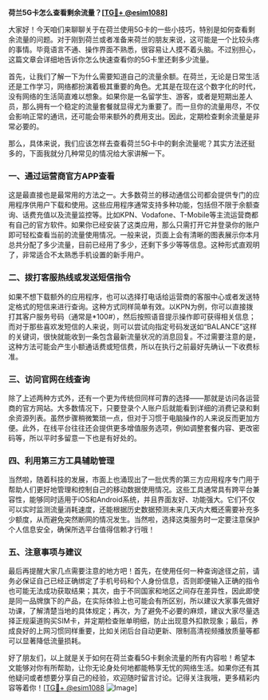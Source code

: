 **荷兰5G卡怎么查看剩余流量？[[TG💪+ @esim1088](https://t.me/s/esim1088)]**

大家好！今天咱们来聊聊关于在荷兰使用5G卡的一些小技巧，特别是如何查看剩余流量的问题。对于刚到荷兰或者准备来荷兰的朋友来说，这可能是一个比较头疼的事情。毕竟语言不通、操作界面不熟悉，很容易让人摸不着头脑。不过别担心，这篇文章会详细地告诉你怎么快速查看你的5G卡里还剩多少流量。

首先，让我们了解一下为什么需要知道自己的流量余额。在荷兰，无论是日常生活还是工作学习，网络都扮演着极其重要的角色。尤其是在现在这个数字化的时代，没有网络的生活简直难以想象。如果你是一名留学生、游客，或者是短期出差人员，那么拥有一个稳定的流量套餐就显得尤为重要了。而一旦你的流量用尽，不仅会影响正常的通讯，还可能会带来额外的费用支出。因此，定期检查剩余流量是非常必要的。

那么，具体来说，我们应该怎样去查看荷兰5G卡中的剩余流量呢？其实方法还挺多的，下面我就分几种常见的情况给大家讲解一下。

### 一、通过运营商官方APP查看

这是最直接也是最常用的方法之一。大多数荷兰的移动通信公司都会提供专门的应用程序供用户下载和使用。这些应用程序通常支持多种功能，包括但不限于余额查询、话费充值以及流量监控等。比如KPN、Vodafone、T-Mobile等主流运营商都有自己的官方软件。如果你已经安装了这类应用，那么只需打开它并登录你的账户即可轻松查看当前的流量使用情况。一般来说，页面上会有清晰的图表展示你本月总共分配了多少流量，目前已经用了多少，还剩下多少等等信息。这种形式直观明了，非常适合不太熟悉手机设置的新手用户。

### 二、拨打客服热线或发送短信指令

如果不想下载额外的应用程序，也可以选择打电话给运营商的客服中心或者发送特定格式的短信来进行查询。这种方式同样简单有效。以KPN为例，你可以直接拨打其客户服务号码（通常是*100#），然后按照语音提示操作即可获得相关信息；而对于那些喜欢发短信的人来说，则可以尝试向指定号码发送如“BALANCE”这样的关键词，很快就能收到一条包含最新流量状况的消息回复。不过需要注意的是，这种方法可能会产生小额通话费或短信费，所以在执行之前最好先确认一下收费标准。

### 三、访问官网在线查询

除了上述两种方式外，还有一个更为传统但同样可靠的选择——那就是访问各运营商的官方网站。大多数情况下，只要登录个人账户后就能看到详细的消费记录和剩余资源列表。虽然步骤稍微繁琐一点，但对于习惯于电脑操作的人来说反而更加方便。此外，在线平台往往还会提供更多增值服务选项，例如调整套餐内容、更改密码等，所以平时多留意一下也是有好处的。

### 四、利用第三方工具辅助管理

当然啦，随着科技的发展，市面上也涌现出了一批优秀的第三方应用程序专门用于帮助人们更好地管理和控制自己的移动数据使用情况。这些工具通常具有跨平台兼容性，能够同时适用于iOS和Android系统，并且界面友好、功能强大。它们不仅可以实时监测流量消耗速度，还能根据历史数据预测未来几天内大概还需要补充多少额度，从而避免突然断网的情况发生。当然啦，选择这类服务时一定要注意保护个人信息安全，确保所选平台值得信赖才行哦！

### 五、注意事项与建议

最后再提醒大家几点需要注意的地方吧！首先，在使用任何一种查询途径之前，请务必保证自己已经正确绑定了手机号码和个人身份信息，否则即便输入正确的指令也可能无法成功获取结果；其次，由于不同国家和地区之间存在差异性，因此即使是同一品牌旗下的产品，在实际体验上也可能会有所区别，所以建议大家事先做好功课，了解清楚当地的具体规定；再次，为了避免不必要的麻烦，建议大家尽量选择正规渠道购买SIM卡，并定期检查账单明细，防止出现意外扣款现象；最后，养成良好的上网习惯同样重要，比如关闭后台自动更新、限制高清视频播放质量等都可以显著降低流量损耗。

好了朋友们，以上就是关于如何在荷兰查看5G卡剩余流量的所有内容啦！希望本文能够对你有所帮助，让你无论身处何地都能畅享无忧的网络生活。如果你还有其他疑问或者想要分享自己的经验，欢迎随时留言讨论。记得关注我哦，更多精彩内容等着你！[[TG💪+ @esim1088](https://t.me/s/esim1088) ![Image](https://i.postimg.cc/4NQfJmqS/Snipaste-2025-05-13-00-14-12.png)]